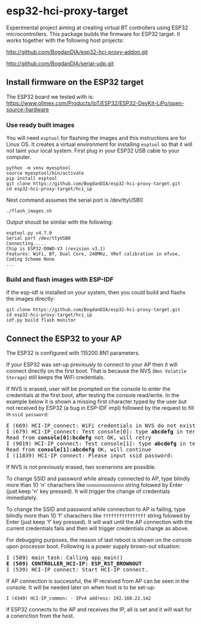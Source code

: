 # esp32-hci-proxy-target 
Experimental project aiming at creating virtual BT controllers using ESP32 microcontrollers. This package builds the firmware for ESP32 target.
It works together with the following host projects:

http://github.com/BogdanDIA/esp32-hci-proxy-addon.git

http://github.com/BogdanDIA/serial-udp.git

## Install firmware on the ESP32 target
The ESP32 board we tested with is: https://www.olimex.com/Products/IoT/ESP32/ESP32-DevKit-LiPo/open-source-hardware 

### Use ready built images
You will need `esptool` for flashing the images and this instructions are for Linux OS. It creates a virtual environment for installing `esptool` so that it will not taint your local system. First plug in your ESP32 USB cable to your computer.
```
python -m venv myesptool
source myesptool/bin/activate
pip install esptool
git clone https://github.com/BogdanDIA/esp32-hci-proxy-target.git
cd esp32-hci-proxy-target/hci_ip
```
Next command assumes the serial port is /dev/ttyUSB0
```
./flash_images.sh
```
Output shoudl be similar with the following:
```
esptool.py v4.7.0
Serial port /dev/ttyUSB0
Connecting.....
Chip is ESP32-D0WD-V3 (revision v3.1)
Features: WiFi, BT, Dual Core, 240MHz, VRef calibration in efuse, Coding Scheme None
...
```
### Build and flash images with ESP-IDF
If the esp-idf is installed on your system, then you could build and flashs the images directly:
```
git clone https://github.com/BogdanDIA/esp32-hci-proxy-target.git
cd esp32-hci-proxy-target/hci_ip
idf.py build flash monitor
```

## Connect the ESP32 to your AP
The ESP32 is configured with 115200 8N1 parameters.

If your ESP32 was set-up previously to connect to your AP then it will connect directly on the first boot. That is because the NVS (`Non Volatile Storage`) still keeps the WiFi credentials.

If NVS is erased, user will be prompted on the console to enter the credentials at the first boot, after testing the console read/write. In the example below it is shown a missing first character typed by the user but not received by ESP32 (a bug in ESP-IDF impl) followed by the request to fill in `ssid password`:
<pre>
E (669) HCI-IP_connect: WiFi credentials in NVS do not exist
I (679) HCI-IP_connect: Test console[0]: type <b>abcdefg</b> in terminal
Read from <b>console[0]:bcdefg</b> not OK, will retry
I (9019) HCI-IP_connect: Test console[1]: type <b>abcdefg</b> in terminal
Read from <b>console[1]:abcdefg</b> OK, will continue
I (11839) HCI-IP_connect: Please input ssid password:
</pre>

If NVS is not previously erased, two scenarions are possible.

To change SSID and password while already connected to AP, type blindly more than 10 'n' charachers like `nnnnnnnnnnnnnn` string folowed by Enter (just keep 'n' key pressed). It will trigger the change of credentials immediately.

To change the SSID and password while connection to AP is failing, type blindly more than 10 'f' charachers like `ffffffffffffffff` string folowed by Enter (just keep 'f' key pressed). It will wait until the AP connection with the current credentials fails and then will trigger credentials change as above.

For debugging purposes, the reason of last reboot is shown on the console upon processor boot. Following is a power supply brown-out situation:
<pre>
I (509) main_task: Calling app_main()
<b>E (509) CONTROLLER_HCI-IP: ESP_RST_BROWNOUT</b>
I (539) HCI-IP_connect: Start HCI-IP_connect.
</pre>

If AP connection is successful, the IP received from AP can be seen in the console. It will be needed later on when host is to be set-up:
```
I (4349) HCI-IP_common: - IPv4 address: 192.168.22.142
```

If ESP32 connects to the AP and receives the IP, all is set and it will wait for a conenction from the host.

